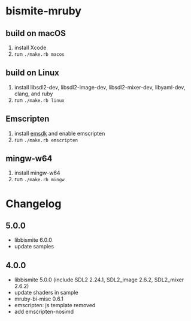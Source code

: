 # bismite-mruby

## build on macOS
1. install Xcode
2. run `./make.rb macos`

## build on Linux
1. install libsdl2-dev, libsdl2-image-dev, libsdl2-mixer-dev, libyaml-dev, clang, and ruby
2. run `./make.rb linux`

## Emscripten
1. install [emsdk](https://github.com/emscripten-core/emsdk) and enable emscripten
2. run `./make.rb emscripten`

## mingw-w64
1. install mingw-w64
2. run `./make.rb mingw`

# Changelog
## 5.0.0
- libbismite 6.0.0
- update samples
## 4.0.0
- libbismite 5.0.0 (include SDL2 2.24.1, SDL2_image 2.6.2, SDL2_mixer 2.6.2)
- update shaders in sample
- mruby-bi-misc 0.6.1
- emscripten: js template removed
- add emscripten-nosimd
